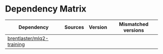 # Dependency Matrix

Dependency | Sources | Version | Mismatched versions
---------- | ------- | ------- | -------------------
[brentlaster/mlq2-training](https://github.com/brentlaster/mlq2-training.git) |  | []() | 
